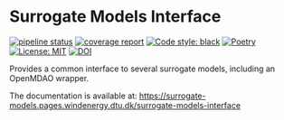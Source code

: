# Surrogate Models Interface

[![pipeline status](https://gitlab.windenergy.dtu.dk/surrogate-models/surrogate-models-interface/badges/main/pipeline.svg)](https://gitlab.windenergy.dtu.dk/surrogate-models/surrogate-models-interface/-/commits/main)
[![coverage report](https://gitlab.windenergy.dtu.dk/surrogate-models/surrogate-models-interface/badges/main/coverage.svg)](https://gitlab.windenergy.dtu.dk/surrogate-models/surrogate-models-interface/-/commits/main)
[![Code style: black](https://img.shields.io/badge/code%20style-black-000000.svg)](https://github.com/psf/black)
[![Poetry](https://img.shields.io/endpoint?url=https://python-poetry.org/badge/v0.json)](https://python-poetry.org/)
[![License: MIT](https://img.shields.io/badge/License-MIT-green.svg)](https://opensource.org/licenses/MIT)
[![DOI](https://zenodo.org/badge/DOI/10.5281/zenodo.8282614.svg)](https://doi.org/10.5281/10.5281/zenodo.8282614)

Provides a common interface to several surrogate models, including an OpenMDAO wrapper.

The documentation is available at: https://surrogate-models.pages.windenergy.dtu.dk/surrogate-models-interface
